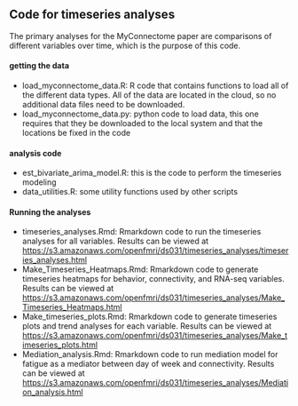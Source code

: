 ## Code for timeseries analyses

The primary analyses for the MyConnectome paper are comparisons of different variables over time, which is the purpose of this code.

#### getting the data

* load_myconnectome_data.R: R code that contains functions to load all of the different data types.  All of the data are located in the cloud, so no additional data files need to be downloaded.
* load_myconnectome_data.py: python code to load data, this one requires that they be downloaded to the local system and that the locations be fixed in the code

#### analysis code


* est_bivariate_arima_model.R: this is the code to perform the timeseries modeling
* data_utilities.R: some utility functions used by other scripts

#### Running the analyses

* timeseries_analyses.Rmd: Rmarkdown code to run the timeseries analyses for all variables.  Results can be viewed at https://s3.amazonaws.com/openfmri/ds031/timeseries_analyses/timeseries_analyses.html
* Make_Timeseries_Heatmaps.Rmd: Rmarkdown code to generate timeseries heatmaps for behavior, connectivity, and RNA-seq variables.  Results can be viewed at https://s3.amazonaws.com/openfmri/ds031/timeseries_analyses/Make_Timeseries_Heatmaps.html
* Make_timeseries_plots.Rmd: Rmarkdown code to generate timeseries plots and trend analyses for each variable.  Results can be viewed at https://s3.amazonaws.com/openfmri/ds031/timeseries_analyses/Make_timeseries_plots.html
* Mediation_analysis.Rmd: Rmarkdown code to run mediation model for fatigue as a mediator between day of week and connectivity.  Results can be viewed at https://s3.amazonaws.com/openfmri/ds031/timeseries_analyses/Mediation_analysis.html
